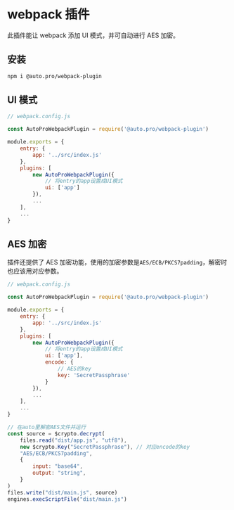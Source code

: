 # webpack 插件

此插件能让 webpack 添加 UI 模式，并可自动进行 AES 加密。

## 安装

```bash
npm i @auto.pro/webpack-plugin
```

## UI 模式

```javascript
// webpack.config.js

const AutoProWebpackPlugin = require('@auto.pro/webpack-plugin')

module.exports = {
    entry: {
        app: '../src/index.js'
    },
    plugins: [
        new AutoProWebpackPlugin({
            // 将entry的app设置成UI模式
            ui: ['app']
        }),
        ...
    ],
    ...
}
```

## AES 加密

插件还提供了 AES 加密功能，使用的加密参数是`AES/ECB/PKCS7padding`，解密时也应该用对应参数。

```javascript
// webpack.config.js

const AutoProWebpackPlugin = require('@auto.pro/webpack-plugin')

module.exports = {
    entry: {
        app: '../src/index.js'
    },
    plugins: [
        new AutoProWebpackPlugin({
            // 将entry的app设置成UI模式
            ui: ['app'],
            encode: {
                // AES的key
                key: 'SecretPassphrase'
            }
        }),
        ...
    ],
    ...
}

```

```javascript
// 在auto里解密AES文件并运行
const source = $crypto.decrypt(
    files.read("dist/app.js", "utf8"),
    new $crypto.Key("SecretPassphrase"), // 对应encode的key
    "AES/ECB/PKCS7padding",
    {
        input: "base64",
        output: "string",
    }
)
files.write("dist/main.js", source)
engines.execScriptFile("dist/main.js")
```
